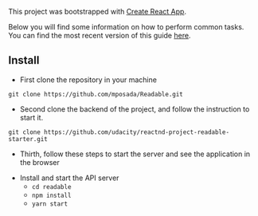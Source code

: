 This project was bootstrapped with [Create React App](https://github.com/facebookincubator/create-react-app).

Below you will find some information on how to perform common tasks.<br>
You can find the most recent version of this guide [here](https://github.com/facebookincubator/create-react-app/blob/master/packages/react-scripts/template/README.md).

## Install

- First clone the repository in your machine

`git clone https://github.com/mposada/Readable.git`

- Second clone the backend of the project, and follow the instruction to start it.

`git clone https://github.com/udacity/reactnd-project-readable-starter.git`

- Thirth, follow these steps to start the server and see the application in the browser

* Install and start the API server
  * `cd readable` 
  * `npm install` 
  * `yarn start` 